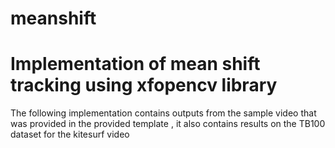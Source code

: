 # meanshift
# Implementation of mean shift tracking using xfopencv library 
The following implementation contains outputs from the sample video that was provided in the provided template , it also contains results on the TB100 dataset for the kitesurf video 
